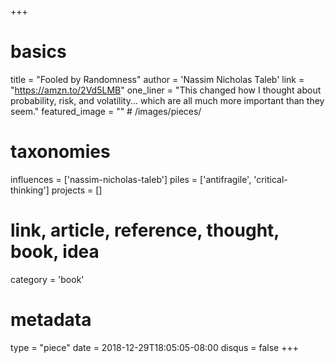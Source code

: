 +++
# basics
title     		 = "Fooled by Randomness"
author    		 = 'Nassim Nicholas Taleb'
link      		 = "https://amzn.to/2Vd5LMB"
one_liner 		 = "This changed how I thought about probability, risk, and volatility... which are all much more important than they seem."
featured_image = "" # /images/pieces/

# taxonomies
influences		 = ['nassim-nicholas-taleb']
piles     		 = ['antifragile', 'critical-thinking']
projects			 = []

# link, article, reference, thought, book, idea
category  		 = 'book'

# metadata
type	    		 = "piece"
date      		 = 2018-12-29T18:05:05-08:00
disqus    		 = false
+++

